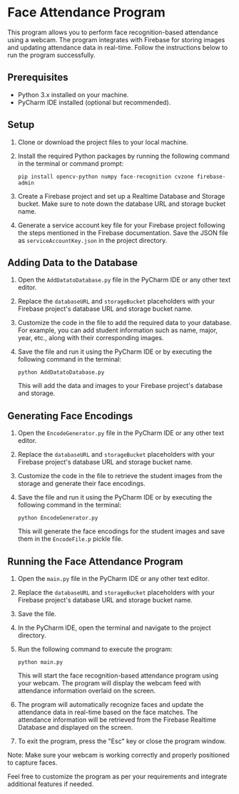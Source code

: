 # Face Attendance Program

This program allows you to perform face recognition-based attendance using a webcam. The program integrates with Firebase for storing images and updating attendance data in real-time. Follow the instructions below to run the program successfully.

## Prerequisites

- Python 3.x installed on your machine.
- PyCharm IDE installed (optional but recommended).

## Setup

1. Clone or download the project files to your local machine.
2. Install the required Python packages by running the following command in the terminal or command prompt:

   ```
   pip install opencv-python numpy face-recognition cvzone firebase-admin
   ```

3. Create a Firebase project and set up a Realtime Database and Storage bucket. Make sure to note down the database URL and storage bucket name.

4. Generate a service account key file for your Firebase project following the steps mentioned in the Firebase documentation. Save the JSON file as `serviceAccountKey.json` in the project directory.

## Adding Data to the Database

1. Open the `AddDatatoDatabase.py` file in the PyCharm IDE or any other text editor.
2. Replace the `databaseURL` and `storageBucket` placeholders with your Firebase project's database URL and storage bucket name.
3. Customize the code in the file to add the required data to your database. For example, you can add student information such as name, major, year, etc., along with their corresponding images.
4. Save the file and run it using the PyCharm IDE or by executing the following command in the terminal:

   ```
   python AddDatatoDatabase.py
   ```

   This will add the data and images to your Firebase project's database and storage.

## Generating Face Encodings

1. Open the `EncodeGenerator.py` file in the PyCharm IDE or any other text editor.
2. Replace the `databaseURL` and `storageBucket` placeholders with your Firebase project's database URL and storage bucket name.
3. Customize the code in the file to retrieve the student images from the storage and generate their face encodings.
4. Save the file and run it using the PyCharm IDE or by executing the following command in the terminal:

   ```
   python EncodeGenerator.py
   ```

   This will generate the face encodings for the student images and save them in the `EncodeFile.p` pickle file.

## Running the Face Attendance Program

1. Open the `main.py` file in the PyCharm IDE or any other text editor.
2. Replace the `databaseURL` and `storageBucket` placeholders with your Firebase project's database URL and storage bucket name.
3. Save the file.
4. In the PyCharm IDE, open the terminal and navigate to the project directory.
5. Run the following command to execute the program:

   ```
   python main.py
   ```

   This will start the face recognition-based attendance program using your webcam. The program will display the webcam feed with attendance information overlaid on the screen.

6. The program will automatically recognize faces and update the attendance data in real-time based on the face matches. The attendance information will be retrieved from the Firebase Realtime Database and displayed on the screen.

7. To exit the program, press the "Esc" key or close the program window.

Note: Make sure your webcam is working correctly and properly positioned to capture faces.

Feel free to customize the program as per your requirements and integrate additional features if needed.
